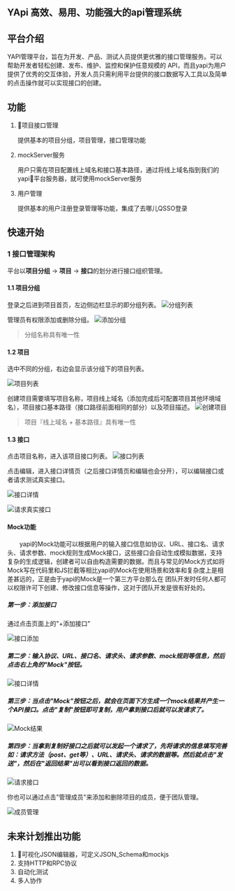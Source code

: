 ## YApi  高效、易用、功能强大的api管理系统

## 平台介绍

YAPI管理平台，旨在为开发、产品、测试人员提供更优雅的接口管理服务。可以帮助开发者轻松创建、发布、维护、监控和保护任意规模的 API，而且yapi为用户提供了优秀的交互体验，开发人员只需利用平台提供的接口数据写入工具以及简单的点击操作就可以实现接口的创建。

## 功能
1. 项目接口管理

    提供基本的项目分组，项目管理，接口管理功能

2. mockServer服务

    用户只需在项目配置线上域名和接口基本路径，通过将线上域名指到我们的yapi平台服务器，就可使用mockServer服务

3. 用户管理

    提供基本的用户注册登录管理等功能，集成了去哪儿QSSO登录

## 快速开始
### 1 接口管理架构
平台以**项目分组** -> **项目** -> **接口**的划分进行接口组织管理。

#### 1.1 项目分组
登录之后进到项目首页，左边侧边栏显示的即分组列表。
![分组列表](http://upload-images.jianshu.io/upload_images/842107-bf341260ab637b36.png?imageMogr2/auto-orient/strip%7CimageView2/2/w/1240)

管理员有权限添加或删除分组。
![添加分组](http://upload-images.jianshu.io/upload_images/842107-a0d4d9a98003896a.png?imageMogr2/auto-orient/strip%7CimageView2/2/w/1240)

> 分组名称具有唯一性

#### 1.2 项目
选中不同的分组，右边会显示该分组下的项目列表。

![项目列表](http://upload-images.jianshu.io/upload_images/842107-137bcae58b84715e.png?imageMogr2/auto-orient/strip%7CimageView2/2/w/1240)

创建项目需要填写项目名称，项目线上域名（添加完成后可配置项目其他环境域名），项目接口基本路径（接口路径前面相同的部分）以及项目描述。
![创建项目](http://upload-images.jianshu.io/upload_images/842107-360a50ddb746f73d.png?imageMogr2/auto-orient/strip%7CimageView2/2/w/1240)

> 项目『线上域名 + 基本路径』具有唯一性

#### 1.3 接口
点击项目名称，进入该项目接口列表。
![接口列表](http://upload-images.jianshu.io/upload_images/842107-e858005f714f4889.png?imageMogr2/auto-orient/strip%7CimageView2/2/w/1240)

点击编辑，进入接口详情页（之后接口详情页和编辑也会分开），可以编辑接口或者请求测试真实接口。

![接口详情](http://upload-images.jianshu.io/upload_images/842107-78c0ea839619d068.png?imageMogr2/auto-orient/strip%7CimageView2/2/w/1240)

![请求真实接口](http://upload-images.jianshu.io/upload_images/842107-2ee7171d707e91ff.png?imageMogr2/auto-orient/strip%7CimageView2/2/w/1240)


#### Mock功能

 &emsp;&emsp;yapi的Mock功能可以根据用户的输入接口信息如协议、URL、接口名、请求头、请求参数、mock规则生成Mock接口，这些接口会自动生成模拟数据，支持复杂的生成逻辑，创建者可以自由构造需要的数据。而且与常见的Mock方式如将Mock写在代码里和JS拦截等相比yapi的Mock在使用场景和效率和复杂度上是相差甚远的，正是由于yapi的Mock是一个第三方平台那么在 团队开发时任何人都可以权限许可下创建、修改接口信息等操作，这对于团队开发是很有好处的。

##### 第一步：添加接口
通过点击页面上的"+添加接口"

![接口添加](http://note.youdao.com/yws/api/personal/file/WEB613bd4f29db038f2b41c03dcfceda2b6?method=download&shareKey=29bfc2b855f6f26ce0079baf567e54cc)

##### 第二步：输入协议、URL、接口名、请求头、请求参数、mock规则等信息，然后点击右上角的"Mock"按钮。

![接口详情](http://note.youdao.com/yws/api/personal/file/WEB0759331a53e095d910cfb4024ea657d5?method=download&shareKey=a86046f0bd2353d4763a9c962d747e5b)

##### 第三步：当点击"Mock"按钮之后，就会在页面下方生成一个mock结果并产生一个API接口。点击"复制"按钮即可复制，用户拿到接口后就可以发请求了。

![Mock结果](http://note.youdao.com/yws/api/personal/file/WEB265d4bf7cc979bda06d07639d1b84557?method=download&shareKey=64d41dea0371e38761f494d7899b3b35)

##### 第四步：当拿到复制好接口之后就可以发起一个请求了，先将请求的信息填写完善如：请求方法（post、get等）、URL、请求头、请求的数据等。然后就点击"发送"，然后在"返回结果"出可以看到接口返回的数据。

![请求接口](http://note.youdao.com/yws/api/personal/file/WEB1c22d5c4062be5f10be0b1cdfae86621?method=download&shareKey=93be3a4f1fe56219b89ea2c5ba04014d)

你也可以通过点击"管理成员"来添加和删除项目的成员，便于团队管理。

![成员管理](http://note.youdao.com/yws/api/personal/file/WEB1b9defdf0cb884f46c2bd6c30ceb02fb?method=download&shareKey=218b9326659208ec564b9fff3ea8c6c3)

## 未来计划推出功能
1. 可视化JSON编辑器，可定义JSON_Schema和mockjs
2. 支持HTTP和RPC协议
3. 自动化测试
4. 多人协作